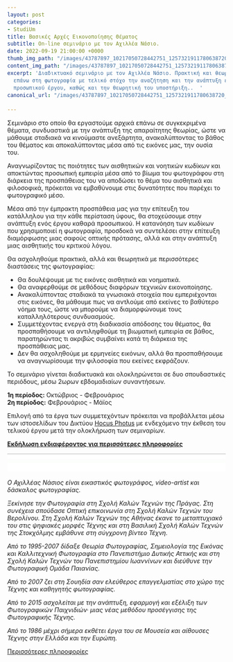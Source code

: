 ```yaml
---
layout: post
categories:
- StudiUm
title: Βασικές Αρχές Εικονοποίησης Θέματος
subtitle: Οn-line σεμινάριο με τον Αχιλλέα Νάσιο.
date: 2022-09-19 21:00:00 +0000
thumb_img_path: "/images/43787897_10217050728442751_1257321911780638720_n.jpeg"
content_img_path: "/images/43787897_10217050728442751_1257321911780638720_n.jpeg"
excerpt: 'Διαδικτυακό σεμινάριο με τον Αχιλλέα Νάσιο. Πρακτική και θεωρητική σπουδή
  επάνω στη φωτογραφία με τελικό στόχο την αναζήτηση και την ανάπτυξη ενός ολοκληρωμένου
  προσωπικού έργου, καθώς και την θεωρητική του υποστήριξη..  '
canonical_url: "/images/43787897_10217050728442751_1257321911780638720_n.jpeg"

---
```

Σεμινάριο στο οποίο θα εργαστούμε αρχικά επάνω σε συγκεκριμένα θέματα, συνδυαστικά με την ανάπτυξη της απαραίτητης θεωρίας, ώστε να μάθουμε σταδιακά να κινούμαστε ανεξάρτητα, ανακαλύπτοντας το βάθος του θέματος και αποκαλύπτοντας μέσα από τις εικόνες μας, την ουσία του.

Αναγνωρίζοντας τις ποιότητες των αισθητικών και νοητικών κωδίκων και αποκτώντας προσωπική εμπειρία μέσα από το βίωμα του φωτογράφου στη διάρκεια της προσπάθειας του να αποδώσει το θέμα του αισθητικά και φιλοσοφικά, πρόκειται να εμβαθύνουμε στις δυνατότητες που παρέχει το φωτογραφικό μέσο.

Μέσα από την έμπρακτη προσπάθεια μας για την επίτευξη του κατάλληλου για την κάθε περίσταση ύφους, θα στοχεύσουμε στην ανάπτυξη ενός έργου καθαρά προσωπικού. Η κατανόηση των κωδίκων που χρησιμοποιεί η φωτογραφία, προσδοκά να συντελέσει στην επίτευξη διαμόρφωσης μιας σαφούς οπτικής πρότασης, αλλά και στην ανάπτυξη μιας αισθητικής του κριτικού λόγου.

Θα ασχοληθούμε πρακτικά, αλλά και θεωρητικά με περισσότερες διαστάσεις της φωτογραφίας:

* Θα δουλέψουμε με τις εικόνες αισθητικά και νοηματικά.
* Θα αναφερθούμε σε μεθόδους διαφόρων τεχνικών εικονοποίησης.
* Ανακαλύπτοντας σταδιακά τα γνωσιακά στοιχεία που εμπεριέχονται στις εικόνες, θα μάθουμε πως να αντλούμε από εκείνες το βαθύτερο νόημα τους, ώστε να μπορούμε να διαμορφώνουμε τους καταλληλότερους συνδυασμούς.
* Συμμετέχοντας ενεργά στη διαδικασία απόδοσης του θέματος, θα προσπαθήσουμε να αντιληφθούμε τη βιωματική εμπειρία σε βάθος, παρατηρώντας τι ακριβώς συμβαίνει κατά τη διάρκεια της προσπάθειας μας.
* Δεν θα ασχοληθούμε με ερμηνείες εικόνων, αλλά θα προσπαθήσουμε να αναγνωρίσουμε την φιλοσοφία που εκείνες εκφράζουν.

Το σεμινάριο γίνεται διαδικτυακά και ολοκληρώνεται σε δυο σπουδαστικές περιόδους, μέσω 2ωρων εβδομαδιαίων συναντήσεων.

**1η περίοδος:** Οκτώβριος - Φεβρουάριος  
**2η περίοδος:** Φεβρουάριος - Μάϊος

Επιλογή από τα έργα των συμμετεχόντων πρόκειται να προβάλλεται μέσω των ιστοσελίδων του Δικτύου [Hocus Photus](https://hocusphotus.com/blog) με ενδεχόμενο την έκθεση του τελικού έργου μετά την ολοκλήρωση των σεμιναρίων.

<a href="https://hocusphotus.com/contact/" target="blank">**Εκδήλωση ενδιαφέροντος για περισσότερες πληροφορίες**</a>

![](/images/bwok-2.jpg)

_Ο Αχιλλέας Νάσιος είναι εικαστικός φωτογράφος, video-artist και δάσκαλος φωτογραφίας._

_Ξεκίνησε την Φωτογραφία στη Σχολή Καλών Τεχνών της Πράγας. Στη συνέχεια σπούδασε Οπτική επικοινωνία στη Σχολή Καλών Τεχνών του Βερολίνου. Στη Σχολή Καλών Τεχνών της Αθήνας έκανε το μεταπτυχιακό του στις ψηφιακές μορφές Τέχνης και στη Βασιλική Σχολή Καλών Τεχνών της Στοκχόλμης εμβάθυνε στη σύγχρονη βίντεο Τέχνη._

_Από το 1995-2007 δίδαξε Θεωρία Φωτογραφίας, Σημειολογία της Εικόνας και Καλλιτεχνική Φωτογραφία στο Πανεπιστήμιο Δυτικής Αττικής και στη Σχολή Καλών Τεχνών του Πανεπιστημίου Ιωαννίνων και διεύθυνε την Φωτογραφική Ομάδα Παιανίας._

_Από το 2007 ζει στη Σουηδία σαν ελεύθερος επαγγελματίας στο χώρο της Τέχνης και καθηγητής φωτογραφίας._

_Από το 2015 ασχολείται με την ανάπτυξη, εφαρμογή και εξέλιξη των Φωτογραφικών Παιχνιδιών· μιας νέας μεθόδου προσέγγισης της Φωτογραφικής Τέχνης._

_Από το 1986 μέχρι σήμερα εκθέτει έργα του σε Μουσεία και αίθουσες Τέχνης στην Ελλάδα και την Ευρώπη._

<a href="https://anikon.org/about/" target="blank"> Περισσότερες πληροφορίες</a>